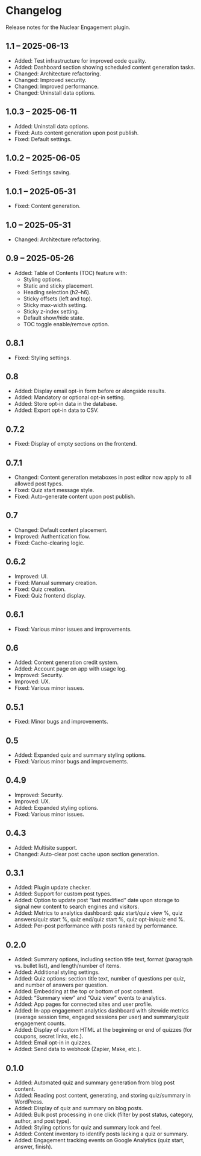 # Changelog

Release notes for the Nuclear Engagement plugin.

## 1.1 – 2025-06-13
- Added: Test infrastructure for improved code quality.
- Added: Dashboard section showing scheduled content generation tasks.
- Changed: Architecture refactoring.
- Changed: Improved security.
- Changed: Improved performance.
- Changed: Uninstall data options.

## 1.0.3 – 2025-06-11
- Added: Uninstall data options.
- Fixed: Auto content generation upon post publish.
- Fixed: Default settings.

## 1.0.2 – 2025-06-05
- Fixed: Settings saving.

## 1.0.1 – 2025-05-31
- Fixed: Content generation.

## 1.0 – 2025-05-31
- Changed: Architecture refactoring.

## 0.9 – 2025-05-26
- Added: Table of Contents (TOC) feature with:
  - Styling options.
  - Static and sticky placement.
  - Heading selection (h2–h6).
  - Sticky offsets (left and top).
  - Sticky max-width setting.
  - Sticky z-index setting.
  - Default show/hide state.
  - TOC toggle enable/remove option.

## 0.8.1
- Fixed: Styling settings.

## 0.8
- Added: Display email opt-in form before or alongside results.
- Added: Mandatory or optional opt-in setting.
- Added: Store opt-in data in the database.
- Added: Export opt-in data to CSV.

## 0.7.2
- Fixed: Display of empty sections on the frontend.

## 0.7.1
- Changed: Content generation metaboxes in post editor now apply to all allowed post types.
- Fixed: Quiz start message style.
- Fixed: Auto-generate content upon post publish.

## 0.7
- Changed: Default content placement.
- Improved: Authentication flow.
- Fixed: Cache-clearing logic.

## 0.6.2
- Improved: UI.
- Fixed: Manual summary creation.
- Fixed: Quiz creation.
- Fixed: Quiz frontend display.

## 0.6.1
- Fixed: Various minor issues and improvements.

## 0.6
- Added: Content generation credit system.
- Added: Account page on app with usage log.
- Improved: Security.
- Improved: UX.
- Fixed: Various minor issues.

## 0.5.1
- Fixed: Minor bugs and improvements.

## 0.5
- Added: Expanded quiz and summary styling options.
- Fixed: Various minor bugs and improvements.

## 0.4.9
- Improved: Security.
- Improved: UX.
- Added: Expanded styling options.
- Fixed: Various minor issues.

## 0.4.3
- Added: Multisite support.
- Changed: Auto-clear post cache upon section generation.

## 0.3.1
- Added: Plugin update checker.
- Added: Support for custom post types.
- Added: Option to update post “last modified” date upon storage to signal new content to search engines and visitors.
- Added: Metrics to analytics dashboard: quiz start/quiz view %, quiz answers/quiz start %, quiz end/quiz start %, quiz opt-in/quiz end %.
- Added: Per-post performance with posts ranked by performance.

## 0.2.0
- Added: Summary options, including section title text, format (paragraph vs. bullet list), and length/number of items.
- Added: Additional styling settings.
- Added: Quiz options: section title text, number of questions per quiz, and number of answers per question.
- Added: Embedding at the top or bottom of post content.
- Added: “Summary view” and “Quiz view” events to analytics.
- Added: App pages for connected sites and user profile.
- Added: In-app engagement analytics dashboard with sitewide metrics (average session time, engaged sessions per user) and summary/quiz engagement counts.
- Added: Display of custom HTML at the beginning or end of quizzes (for coupons, secret links, etc.).
- Added: Email opt-in in quizzes.
- Added: Send data to webhook (Zapier, Make, etc.).

## 0.1.0
- Added: Automated quiz and summary generation from blog post content.
- Added: Reading post content, generating, and storing quiz/summary in WordPress.
- Added: Display of quiz and summary on blog posts.
- Added: Bulk post processing in one click (filter by post status, category, author, and post type).
- Added: Styling options for quiz and summary look and feel.
- Added: Content inventory to identify posts lacking a quiz or summary.
- Added: Engagement tracking events on Google Analytics (quiz start, answer, finish).
